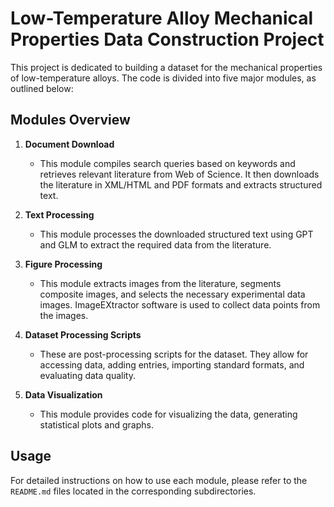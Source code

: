 # Low-Temperature Alloy Mechanical Properties Data Construction Project

This project is dedicated to building a dataset for the mechanical properties of low-temperature alloys. The code is divided into five major modules, as outlined below:

## Modules Overview

1. **Document Download**
   - This module compiles search queries based on keywords and retrieves relevant literature from Web of Science. It then downloads the literature in XML/HTML and PDF formats and extracts structured text.

2. **Text Processing**
   - This module processes the downloaded structured text using GPT and GLM to extract the required data from the literature.

3. **Figure Processing**
   - This module extracts images from the literature, segments composite images, and selects the necessary experimental data images. ImageEXtractor software is used to collect data points from the images.

4. **Dataset Processing Scripts**
   - These are post-processing scripts for the dataset. They allow for accessing data, adding entries, importing standard formats, and evaluating data quality.

5. **Data Visualization**
   - This module provides code for visualizing the data, generating statistical plots and graphs.

## Usage

For detailed instructions on how to use each module, please refer to the `README.md` files located in the corresponding subdirectories.
